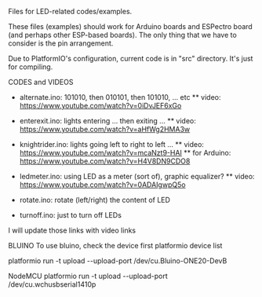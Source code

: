 Files for LED-related codes/examples.

These files (examples) should work for Arduino boards and
ESPectro board (and perhaps other ESP-based boards).
The only thing that we have to consider is the pin arrangement.

Due to PlatformIO's configuration, current code is in "src" directory.
It's just for compiling. 

CODES and VIDEOS
* alternate.ino: 101010, then 010101, then 101010, ... etc
** video: https://www.youtube.com/watch?v=0iDvJEF6xGo

* enterexit.ino: lights entering ... then exiting ...
** video: https://www.youtube.com/watch?v=aHfWg2HMA3w

* knightrider.ino: lights going left to right to left ...
** video: https://www.youtube.com/watch?v=mcaNzt9-HAI
** for Arduino: https://www.youtube.com/watch?v=H4V8DN9CDO8

* ledmeter.ino: using LED as a meter (sort of), graphic equalizer?
** video: https://www.youtube.com/watch?v=0ADAIgwpQ5o

* rotate.ino: rotate (left/right) the content of LED 

* turnoff.ino: just to turn off LEDs

I will update those links with video links


BLUINO
To use bluino, check the device first
   platformio device list

   platformio run -t upload --upload-port /dev/cu.Bluino-ONE20-DevB

NodeMCU
   platformio run -t upload --upload-port /dev/cu.wchusbserial1410p
